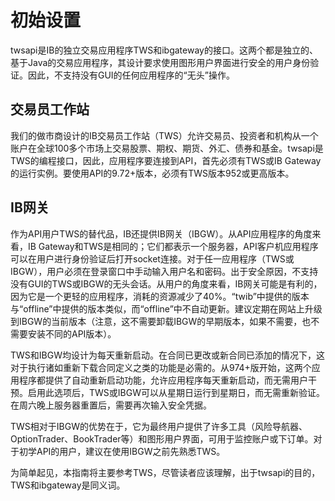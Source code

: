 # 初始设置
twsapi是IB的独立交易应用程序TWS和ibgateway的接口。这两个都是独立的、基于Java的交易应用程序，其设计要求使用图形用户界面进行安全的用户身份验证。因此，不支持没有GUI的任何应用程序的“无头”操作。

## 交易员工作站

我们的做市商设计的IB交易员工作站（TWS）允许交易员、投资者和机构从一个账户在全球100多个市场上交易股票、期权、期货、外汇、债券和基金。twsapi是TWS的编程接口，因此，应用程序要连接到API，首先必须有TWS或IB Gateway的运行实例。要使用API的9.72+版本，必须有TWS版本952或更高版本。

## IB网关

作为API用户TWS的替代品，IB还提供IB网关（IBGW）。从API应用程序的角度来看，IB Gateway和TWS是相同的；它们都表示一个服务器，API客户机应用程序可以在用户进行身份验证后打开socket连接。对于任一应用程序（TWS或IBGW），用户必须在登录窗口中手动输入用户名和密码。出于安全原因，不支持没有GUI的TWS或IBGW的无头会话。从用户的角度来看，IB网关可能是有利的，因为它是一个更轻的应用程序，消耗的资源减少了40%。“twib”中提供的版本与“offline”中提供的版本类似，而“offline”中不自动更新。建议定期在网站上升级到IBGW的当前版本（注意，这不需要卸载IBGW的早期版本，如果不需要，也不需要安装不同的API版本）。



TWS和IBGW均设计为每天重新启动。在合同已更改或新合同已添加的情况下，这对于执行诸如重新下载合同定义之类的功能是必需的。从974+版开始，这两个应用程序都提供了自动重新启动功能，允许应用程序每天重新启动，而无需用户干预。启用此选项后，TWS或IBGW可以从星期日运行到星期日，而无需重新验证。在周六晚上服务器重置后，需要再次输入安全凭据。



TWS相对于IBGW的优势在于，它为最终用户提供了许多工具（风险导航器、OptionTrader、BookTrader等）和图形用户界面，可用于监控账户或下订单。对于初学API的用户，建议在使用IBGW之前先熟悉TWS。



为简单起见，本指南将主要参考TWS，尽管读者应该理解，出于twsapi的目的，TWS和ibgateway是同义词。
